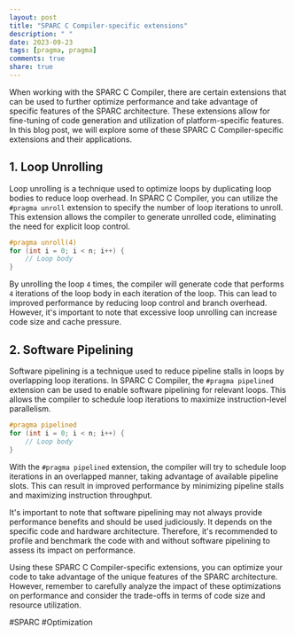 ```yaml
---
layout: post
title: "SPARC C Compiler-specific extensions"
description: " "
date: 2023-09-23
tags: [pragma, pragma]
comments: true
share: true
---
```


When working with the SPARC C Compiler, there are certain extensions that can be used to further optimize performance and take advantage of specific features of the SPARC architecture. These extensions allow for fine-tuning of code generation and utilization of platform-specific features. In this blog post, we will explore some of these SPARC C Compiler-specific extensions and their applications.

## 1. Loop Unrolling

Loop unrolling is a technique used to optimize loops by duplicating loop bodies to reduce loop overhead. In SPARC C Compiler, you can utilize the `#pragma unroll` extension to specify the number of loop iterations to unroll. This extension allows the compiler to generate unrolled code, eliminating the need for explicit loop control.

```c
#pragma unroll(4)
for (int i = 0; i < n; i++) {
    // Loop body
}
```

By unrolling the loop `4` times, the compiler will generate code that performs `4` iterations of the loop body in each iteration of the loop. This can lead to improved performance by reducing loop control and branch overhead. However, it's important to note that excessive loop unrolling can increase code size and cache pressure.

## 2. Software Pipelining

Software pipelining is a technique used to reduce pipeline stalls in loops by overlapping loop iterations. In SPARC C Compiler, the `#pragma pipelined` extension can be used to enable software pipelining for relevant loops. This allows the compiler to schedule loop iterations to maximize instruction-level parallelism.

```c
#pragma pipelined
for (int i = 0; i < n; i++) {
    // Loop body
}
```

With the `#pragma pipelined` extension, the compiler will try to schedule loop iterations in an overlapped manner, taking advantage of available pipeline slots. This can result in improved performance by minimizing pipeline stalls and maximizing instruction throughput.

It's important to note that software pipelining may not always provide performance benefits and should be used judiciously. It depends on the specific code and hardware architecture. Therefore, it's recommended to profile and benchmark the code with and without software pipelining to assess its impact on performance.

Using these SPARC C Compiler-specific extensions, you can optimize your code to take advantage of the unique features of the SPARC architecture. However, remember to carefully analyze the impact of these optimizations on performance and consider the trade-offs in terms of code size and resource utilization.

#SPARC #Optimization